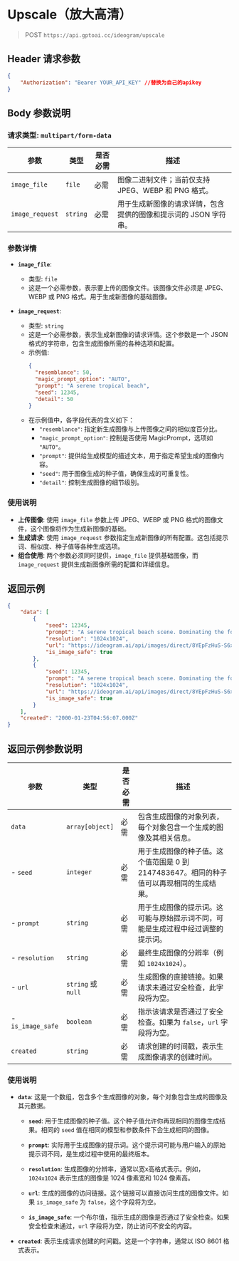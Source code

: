 # Upscale（放大高清）

>POST `https://api.gptoai.cc/ideogram/upscale`

## Header 请求参数
```json
{
    "Authorization": "Bearer YOUR_API_KEY" //替换为自己的apikey
}
```
## Body 参数说明
### 请求类型: `multipart/form-data`

| 参数              | 类型     | 是否必需 | 描述                                                                                             |
|-------------------|----------|----------|--------------------------------------------------------------------------------------------------|
| `image_file`      | `file`   | 必需     | 图像二进制文件；当前仅支持 JPEG、WEBP 和 PNG 格式。                                               |
| `image_request`   | `string` | 必需     | 用于生成新图像的请求详情，包含提供的图像和提示词的 JSON 字符串。                                    |

### 参数详情

- **`image_file`**:
  - 类型: `file`
  - 这是一个必需参数，表示要上传的图像文件。该图像文件必须是 JPEG、WEBP 或 PNG 格式。用于生成新图像的基础图像。

- **`image_request`**:
  - 类型: `string`
  - 这是一个必需参数，表示生成新图像的请求详情。这个参数是一个 JSON 格式的字符串，包含生成图像所需的各种选项和配置。
  - 示例值:
    ```json
    {
      "resemblance": 50,
      "magic_prompt_option": "AUTO",
      "prompt": "A serene tropical beach",
      "seed": 12345,
      "detail": 50
    }
    ```
  - 在示例值中，各字段代表的含义如下：
    - `"resemblance"`: 指定新生成图像与上传图像之间的相似度百分比。
    - `"magic_prompt_option"`: 控制是否使用 MagicPrompt，选项如 `"AUTO"`。
    - `"prompt"`: 提供给生成模型的描述文本，用于指定希望生成的图像内容。
    - `"seed"`: 用于图像生成的种子值，确保生成的可重复性。
    - `"detail"`: 控制生成图像的细节级别。

### 使用说明

- **上传图像**: 使用 `image_file` 参数上传 JPEG、WEBP 或 PNG 格式的图像文件，这个图像将作为生成新图像的基础。
- **生成请求**: 使用 `image_request` 参数指定生成新图像的所有配置。这包括提示词、相似度、种子值等各种生成选项。
- **组合使用**: 两个参数必须同时提供，`image_file` 提供基础图像，而 `image_request` 提供生成新图像所需的配置和详细信息。

## 返回示例
```json
{
    "data": [
        {
            "seed": 12345,
            "prompt": "A serene tropical beach scene. Dominating the foreground are tall palm trees with lush green leaves, standing tall against a backdrop of a sandy beach. The beach leads to the azure waters of the sea, which gently kisses the shoreline. In the distance, there's an island or landmass with a silhouette of what appears to be a lighthouse or tower. The sky above is painted with fluffy white clouds, some of which are tinged with hues of pink and orange, suggesting either a sunrise or sunset.",
            "resolution": "1024x1024",
            "url": "https://ideogram.ai/api/images/direct/8YEpFzHuS-S6xXEGmCsf7g",
            "is_image_safe": true
        },
        {
            "seed": 12345,
            "prompt": "A serene tropical beach scene. Dominating the foreground are tall palm trees with lush green leaves, standing tall against a backdrop of a sandy beach. The beach leads to the azure waters of the sea, which gently kisses the shoreline. In the distance, there's an island or landmass with a silhouette of what appears to be a lighthouse or tower. The sky above is painted with fluffy white clouds, some of which are tinged with hues of pink and orange, suggesting either a sunrise or sunset.",
            "resolution": "1024x1024",
            "url": "https://ideogram.ai/api/images/direct/8YEpFzHuS-S6xXEGmCsf7g",
            "is_image_safe": true
        }
    ],
    "created": "2000-01-23T04:56:07.000Z"
}
```

## 返回示例参数说明

| 参数             | 类型                    | 是否必需 | 描述                   |
|------------------|-------------------------|----------|------------------------------------------------------------------------------------------------------------------------------------------|
| `data`           | `array[object]`         | 必需     | 包含生成图像的对象列表，每个对象包含一个生成的图像及其相关信息。                                                                         |
| - `seed`         | `integer`               | 必需     | 用于生成图像的种子值。这个值范围是 0 到 2147483647。相同的种子值可以再现相同的生成结果。                    |
| - `prompt`       | `string`                | 必需     | 用于生成图像的提示词。这可能与原始提示词不同，可能是生成过程中经过调整的提示词。              |
| - `resolution`   | `string`                | 必需     | 最终生成图像的分辨率（例如 `1024x1024`）。                                          |
| - `url`          | `string` 或 `null`      | 必需     | 生成图像的直接链接。如果请求未通过安全检查，此字段将为空。                                               |
| - `is_image_safe`| `boolean`               | 必需     | 指示该请求是否通过了安全检查。如果为 `false`，`url` 字段将为空。                                            |
| `created`        | `string`                | 必需     | 请求创建的时间戳，表示生成图像请求的创建时间。                                                                                           |

### 使用说明

- **`data`**: 这是一个数组，包含多个生成图像的对象，每个对象包含生成的图像及其元数据。

  - **`seed`**: 用于生成图像的种子值。这个种子值允许你再现相同的图像生成结果。相同的 `seed` 值在相同的模型和参数条件下会生成相同的图像。

  - **`prompt`**: 实际用于生成图像的提示词。这个提示词可能与用户输入的原始提示词不同，是生成过程中使用的最终版本。

  - **`resolution`**: 生成图像的分辨率，通常以宽x高格式表示。例如，`1024x1024` 表示生成的图像是 1024 像素宽和 1024 像素高。

  - **`url`**: 生成的图像的访问链接。这个链接可以直接访问生成的图像文件。如果 `is_image_safe` 为 `false`，这个字段将为空。

  - **`is_image_safe`**: 一个布尔值，指示生成的图像是否通过了安全检查。如果安全检查未通过，`url` 字段将为空，防止访问不安全的内容。

- **`created`**: 表示生成请求创建的时间戳。这是一个字符串，通常以 ISO 8601 格式表示。
